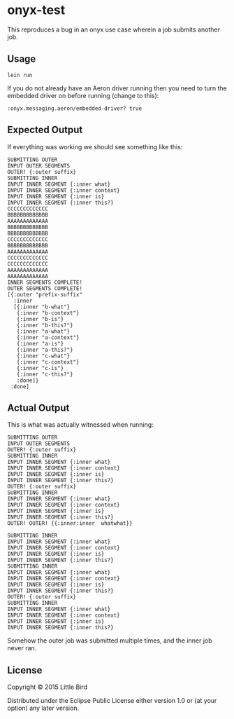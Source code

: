 # onyx-test

This reproduces a bug in an onyx use case wherein a job submits another job.

## Usage

    lein run

If you do not already have an Aeron driver running then you need to turn the embedded driver on before running (change to this):

    :onyx.messaging.aeron/embedded-driver? true

## Expected Output

If everything was working we should see something like this:

    SUBMITTING OUTER
    INPUT OUTER SEGMENTS
    OUTER! {:outer suffix}
    SUBMITTING INNER
    INPUT INNER SEGMENT {:inner what}
    INPUT INNER SEGMENT {:inner context}
    INPUT INNER SEGMENT {:inner is}
    INPUT INNER SEGMENT {:inner this?}
    CCCCCCCCCCCCC
    BBBBBBBBBBBBB
    AAAAAAAAAAAAA
    BBBBBBBBBBBBB
    BBBBBBBBBBBBB
    CCCCCCCCCCCCC
    BBBBBBBBBBBBB
    AAAAAAAAAAAAA
    CCCCCCCCCCCCC
    CCCCCCCCCCCCC
    AAAAAAAAAAAAA
    AAAAAAAAAAAAA
    INNER SEGMENTS COMPLETE!
    OUTER SEGMENTS COMPLETE!
    [{:outer "prefix-suffix"
      :inner
      [{:inner "b-what"}
       {:inner "b-context"}
       {:inner "b-is"}
       {:inner "b-this?"}
       {:inner "a-what"}
       {:inner "a-context"}
       {:inner "a-is"}
       {:inner "a-this?"}
       {:inner "c-what"}
       {:inner "c-context"}
       {:inner "c-is"}
       {:inner "c-this?"}
       :done]}
     :done]

## Actual Output

This is what was actually witnessed when running:

    SUBMITTING OUTER
    INPUT OUTER SEGMENTS
    OUTER! {:outer suffix}
    SUBMITTING INNER
    INPUT INNER SEGMENT {:inner what}
    INPUT INNER SEGMENT {:inner context}
    INPUT INNER SEGMENT {:inner is}
    INPUT INNER SEGMENT {:inner this?}
    OUTER! {:outer suffix}
    SUBMITTING INNER
    INPUT INNER SEGMENT {:inner what}
    INPUT INNER SEGMENT {:inner context}
    INPUT INNER SEGMENT {:inner is}
    INPUT INNER SEGMENT {:inner this?}
    OUTER! OUTER! {{:inner:inner  whatwhat}}
    
    SUBMITTING INNER
    INPUT INNER SEGMENT {:inner what}
    INPUT INNER SEGMENT {:inner context}
    INPUT INNER SEGMENT {:inner is}
    INPUT INNER SEGMENT {:inner this?}
    SUBMITTING INNER
    INPUT INNER SEGMENT {:inner what}
    INPUT INNER SEGMENT {:inner context}
    INPUT INNER SEGMENT {:inner is}
    INPUT INNER SEGMENT {:inner this?}
    OUTER! {:outer suffix}
    SUBMITTING INNER
    INPUT INNER SEGMENT {:inner what}
    INPUT INNER SEGMENT {:inner context}
    INPUT INNER SEGMENT {:inner is}
    INPUT INNER SEGMENT {:inner this?}

Somehow the outer job was submitted multiple times, and the inner job never ran.

## License

Copyright © 2015 Little Bird

Distributed under the Eclipse Public License either version 1.0 or (at
your option) any later version.
